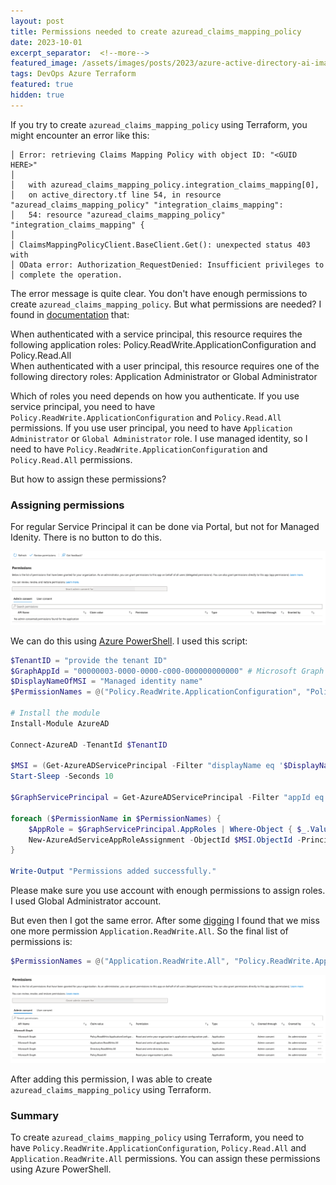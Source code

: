 ```yaml
---
layout: post
title: Permissions needed to create azuread_claims_mapping_policy
date: 2023-10-01
excerpt_separator:  <!--more-->
featured_image: /assets/images/posts/2023/azure-active-directory-ai-image.jpeg
tags: DevOps Azure Terraform
featured: true
hidden: true
---
```


If you try to create `azuread_claims_mapping_policy` using Terraform, you might encounter an error like this:

```
│ Error: retrieving Claims Mapping Policy with object ID: "<GUID HERE>"
│ 
│   with azuread_claims_mapping_policy.integration_claims_mapping[0],
│   on active_directory.tf line 54, in resource "azuread_claims_mapping_policy" "integration_claims_mapping":
│   54: resource "azuread_claims_mapping_policy" "integration_claims_mapping" {
│ 
│ ClaimsMappingPolicyClient.BaseClient.Get(): unexpected status 403 with
│ OData error: Authorization_RequestDenied: Insufficient privileges to
│ complete the operation.
```

<!--more-->

The error message is quite clear. You don't have enough permissions to create `azuread_claims_mapping_policy`. But what permissions are needed? I found in [documentation](https://registry.terraform.io/providers/hashicorp/azuread/latest/docs/resources/claims_mapping_policy) that:

<div class="note-box">
  <p>
    When authenticated with a service principal, this resource requires the following application roles: Policy.ReadWrite.ApplicationConfiguration and Policy.Read.All
    <br>
    When authenticated with a user principal, this resource requires one of the following directory roles: Application Administrator or Global Administrator
  </p>
</div>

Which of roles you need depends on how you authenticate. If you use service principal, you need to have `Policy.ReadWrite.ApplicationConfiguration` and `Policy.Read.All` permissions. If you use user principal, you need to have `Application Administrator` or `Global Administrator` role. I use managed identity, so I need to have `Policy.ReadWrite.ApplicationConfiguration` and `Policy.Read.All` permissions.

But how to assign these permissions?

### Assigning permissions

For regular Service Principal it can be done via Portal, but not for Managed Idenity. There is no button to do this.

![Permissions tab of Managed Identity on Microsoft Entra](/assets/images/posts/2023/ms-entra-managed-identity-permissions.png)

We can do this using [Azure PowerShell](https://techcommunity.microsoft.com/t5/azure-integration-services-blog/grant-graph-api-permission-to-managed-identity-object/ba-p/2792127). I used this script:

```powershell
$TenantID = "provide the tenant ID"
$GraphAppId = "00000003-0000-0000-c000-000000000000" # Microsoft Graph App ID
$DisplayNameOfMSI = "Managed identity name"
$PermissionNames = @("Policy.ReadWrite.ApplicationConfiguration", "Policy.Read.All") 

# Install the module
Install-Module AzureAD

Connect-AzureAD -TenantId $TenantID

$MSI = (Get-AzureADServicePrincipal -Filter "displayName eq '$DisplayNameOfMSI'")
Start-Sleep -Seconds 10

$GraphServicePrincipal = Get-AzureADServicePrincipal -Filter "appId eq '$GraphAppId'"

foreach ($PermissionName in $PermissionNames) {
    $AppRole = $GraphServicePrincipal.AppRoles | Where-Object { $_.Value -eq $PermissionName -and $_.AllowedMemberTypes -contains "Application" }
    New-AzureAdServiceAppRoleAssignment -ObjectId $MSI.ObjectId -PrincipalId $MSI.ObjectId -ResourceId $GraphServicePrincipal.ObjectId -Id $AppRole.Id
}

Write-Output "Permissions added successfully."
```

Please make sure you use account with enough permissions to assign roles. I used Global Administrator account.

But even then I got the same error. After some [digging](https://github.com/hashicorp/terraform-provider-azuread/issues/804) I found that we miss one more permission `Application.ReadWrite.All`. So the final list of permissions is:

```powershell
$PermissionNames = @("Application.ReadWrite.All", "Policy.ReadWrite.ApplicationConfiguration", "Policy.Read.All") 
```

![Permissions tab of Managed Identity on Microsoft Entra](/assets/images/posts/2023/ms-entra-managed-identity-permissions-added.png)

After adding this permission, I was able to create `azuread_claims_mapping_policy` using Terraform.

### Summary

To create `azuread_claims_mapping_policy` using Terraform, you need to have `Policy.ReadWrite.ApplicationConfiguration`, `Policy.Read.All` and `Application.ReadWrite.All` permissions. You can assign these permissions using Azure PowerShell.